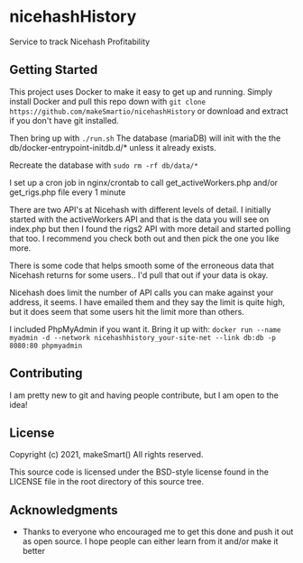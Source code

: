# nicehashHistory
 Service to track Nicehash Profitability

## Getting Started

This project uses Docker to make it easy to get up and running. Simply install Docker and pull this repo down with `git clone https://github.com/makeSmartio/nicehashHistory` or download and extract if you don't have git installed.

Then bring up with `./run.sh`
The database (mariaDB) will init with the the db/docker-entrypoint-initdb.d/* unless it already exists.

Recreate the database with `sudo rm -rf db/data/*`

I set up a cron job in nginx/crontab to call  get_activeWorkers.php and/or get_rigs.php file every 1 minute

There are two API's at Nicehash with different levels of detail. I initially started with the activeWorkers API and that is the data you will see on index.php but then I found the rigs2 API with more detail and started polling that too. I recommend you check both out and then pick the one you like more. 

There is some code that helps smooth some of the erroneous  data that Nicehash returns for some users.. I'd pull that out if your data is okay. 

Nicehash does limit the number of API calls you can make against your address, it seems. I have emailed them and they say the limit is quite high, but it does seem that some users hit the limit more than others. 


I included PhpMyAdmin if you want it. Bring it up with: 
`docker run --name myadmin -d --network nicehashhistory_your-site-net --link db:db -p 8080:80 phpmyadmin`


## Contributing

I am pretty new to git and having people contribute, but I am open to the idea!


## License

Copyright (c) 2021, makeSmart()
All rights reserved.

This source code is licensed under the BSD-style license found in the
LICENSE file in the root directory of this source tree. 

## Acknowledgments

* Thanks to everyone who encouraged me to get this done and push it out as open source. I hope people can either learn from it and/or make it better